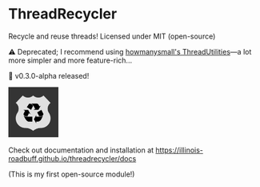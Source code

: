 # ThreadRecycler
Recycle and reuse threads!
Licensed under MIT (open-source)

⚠️ Deprecated; I recommend using [howmanysmall's ThreadUtilities](https://github.com/howmanysmall/thread-utilities)—a lot more simpler and more feature-rich...

🎉 v0.3.0-alpha released! 

<img src="https://github.com/illinois-roadbuff/threadrecycler/blob/main/threadrecyclerlogo.png" alt="Sample Image" width="100" height="100">

Check out documentation and installation at
https://illinois-roadbuff.github.io/threadrecycler/docs

(This is my first open-source module!)

